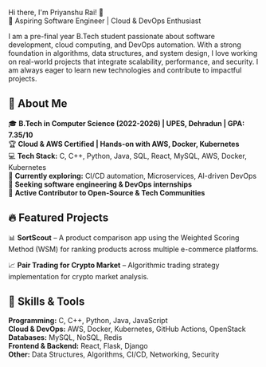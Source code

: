 Hi there, I'm Priyanshu Rai!  👋\
🚀 Aspiring Software Engineer | Cloud & DevOps Enthusiast

I am a pre-final year B.Tech student passionate about software development, cloud computing, and DevOps automation. With a strong foundation in algorithms, data structures, and system design, I love working on real-world projects that integrate scalability, performance, and security. I am always eager to learn new technologies and contribute to impactful projects.

## 🌟 About Me

🎓 **B.Tech in Computer Science (2022-2026) | UPES, Dehradun | GPA: 7.35/10**\
🏆 **Cloud & AWS Certified | Hands-on with AWS, Docker, Kubernetes**\
💻 **Tech Stack:** C, C++, Python, Java, SQL, React, MySQL, AWS, Docker, Kubernetes\
🌱 **Currently exploring:** CI/CD automation, Microservices, AI-driven DevOps\
🎯 **Seeking software engineering & DevOps internships**\
🤝 **Active Contributor to Open-Source & Tech Communities**

## 🔥 Featured Projects

📊 **SortScout** – A product comparison app using the Weighted Scoring Method (WSM) for ranking products across multiple e-commerce platforms.

📈 **Pair Trading for Crypto Market** – Algorithmic trading strategy implementation for crypto market analysis.

## 🚀 Skills & Tools

**Programming:** C, C++, Python, Java, JavaScript\
**Cloud & DevOps:** AWS, Docker, Kubernetes, GitHub Actions, OpenStack\
**Databases:** MySQL, NoSQL, Redis\
**Frontend & Backend:** React, Flask, Django\
**Other:** Data Structures, Algorithms, CI/CD, Networking, Security



